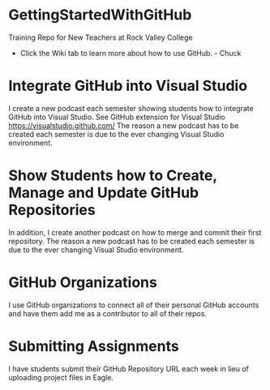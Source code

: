 # GettingStartedWithGitHub
Training Repo for New Teachers at Rock Valley College

* Click the Wiki tab to learn more about how to use GitHub. - Chuck
 
# Integrate GitHub into Visual Studio
I create a new podcast each semester showing students how to integrate GitHub into Visual Studio.
See GitHub extension for Visual Studio  https://visualstudio.github.com/
The reason a new podcast has to be created each semester is due to the ever changing Visual Studio environment.

# Show Students how to Create, Manage and Update GitHub Repositories
In addition, I create another podcast on how to merge and commit their first repository.
The reason a new podcast has to be created each semester is due to the ever changing Visual Studio environment.
 
# GitHub Organizations
I use GitHub organizations to connect all of their personal GitHub accounts and have them add me as a contributor to all of their repos.
 
# Submitting Assignments
I have students submit their GitHub Repository URL each week in lieu of uploading project files in Eagle.
 

